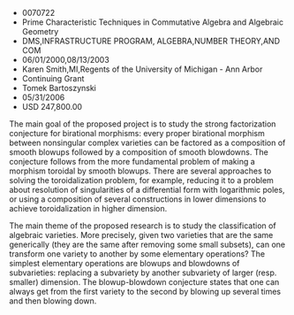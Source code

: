 
* 0070722
* Prime Characteristic Techniques in Commutative Algebra and Algebraic Geometry
* DMS,INFRASTRUCTURE PROGRAM, ALGEBRA,NUMBER THEORY,AND COM
* 06/01/2000,08/13/2003
* Karen Smith,MI,Regents of the University of Michigan - Ann Arbor
* Continuing Grant
* Tomek Bartoszynski
* 05/31/2006
* USD 247,800.00

The main goal of the proposed project is to study the strong factorization
conjecture for birational morphisms: every proper birational morphism between
nonsingular complex varieties can be factored as a composition of smooth blowups
followed by a composition of smooth blowdowns. The conjecture follows from the
more fundamental problem of making a morphism toroidal by smooth blowups. There
are several approaches to solving the toroidalization problem, for example,
reducing it to a problem about resolution of singularities of a differential
form with logarithmic poles, or using a composition of several constructions in
lower dimensions to achieve toroidalization in higher dimension.

The main theme of the proposed research is to study the classification of
algebraic varieties. More precisely, given two varieties that are the same
generically (they are the same after removing some small subsets), can one
transform one variety to another by some elementary operations? The simplest
elementary operations are blowups and blowdowns of subvarieties: replacing a
subvariety by another subvariety of larger (resp. smaller) dimension. The
blowup-blowdown conjecture states that one can always get from the first variety
to the second by blowing up several times and then blowing down.

